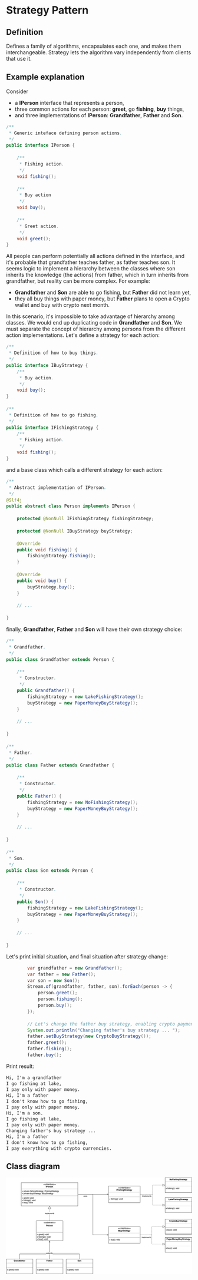 
# Strategy Pattern

## Definition

Defines a family of algorithms, encapsulates each one, and makes them interchangeable. Strategy lets the algorithm vary 
independently from clients that use it.

## Example explanation

Consider 
* a **IPerson** interface that represents a person, 
* three common actions for each person: **greet**, go **fishing**, **buy** things, 
* and three implementations of **IPerson**: **Grandfather**, **Father** and **Son**.

```java
/**
 * Generic inteface defining person actions.
 */
public interface IPerson {

    /**
     * Fishing action.
     */
    void fishing();

    /**
     * Buy action
     */
    void buy();

    /**
     * Greet action.
     */
    void greet();
}
```

All people can perform potentially all actions defined in the interface, and it's probable that grandfather teaches 
father, as father teaches son. It seems logic to implement a hierarchy between the classes where son inherits 
the knowledge (the actions) from father, which in turn inherits from grandfather, but reality can be more complex. For 
example:
* **Grandfather** and **Son** are able to go fishing, but **Father** did not learn yet,
* they all buy things with paper money, but **Father** plans to open a Crypto wallet and buy with crypto next month.

In this scenario, it's impossible to take advantage of hierarchy among classes. We would end up duplicating code in 
**Grandfather** and **Son**.
We must separate the concept of hierarchy among persons from the different action implementations.
Let's define a strategy for each action:

```java
/**
 * Definition of how to buy things.
 */
public interface IBuyStrategy {
    /**
     * Buy action.
     */
    void buy();
}

/**
 * Definition of how to go fishing.
 */
public interface IFishingStrategy {
    /**
     * Fishing action.
     */
    void fishing();
}
```

and a base class which calls a different strategy for each action:

```java
/**
 * Abstract implementation of IPerson.
 */
@Slf4j
public abstract class Person implements IPerson {

    protected @NonNull IFishingStrategy fishingStrategy;

    protected @NonNull IBuyStrategy buyStrategy;

    @Override
    public void fishing() {
        fishingStrategy.fishing();
    }

    @Override
    public void buy() {
        buyStrategy.buy();
    }
    
    // ...

}
```

finally, **Grandfather**, **Father** and **Son** will have their own strategy choice:

```java
/**
 * Grandfather.
 */
public class Grandfather extends Person {

    /**
     * Constructor.
     */
    public Grandfather() {
        fishingStrategy = new LakeFishingStrategy();
        buyStrategy = new PaperMoneyBuyStrategy();
    }

    // ...

}

/**
 * Father.
 */
public class Father extends Grandfather {

    /**
     * Constructor.
     */
    public Father() {
        fishingStrategy = new NoFishingStrategy();
        buyStrategy = new PaperMoneyBuyStrategy();
    }

    // ...

}

/**
 * Son.
 */
public class Son extends Person {

    /**
     * Constructor.
     */
    public Son() {
        fishingStrategy = new LakeFishingStrategy();
        buyStrategy = new PaperMoneyBuyStrategy();
    }

    // ...

}

``` 

Let's print initial situation, and final situation after strategy change:

```java
        var grandfather = new Grandfather();
        var father = new Father();
        var son = new Son();
        Stream.of(grandfather, father, son).forEach(person -> {
            person.greet();
            person.fishing();
            person.buy();
        });

        // Let's change the father buy strategy, enabling crypto payments
        System.out.println("Changing father's buy strategy ... ");
        father.setBuyStrategy(new CryptoBuyStrategy());
        father.greet();
        father.fishing();
        father.buy();
```

Print result:

```
Hi, I'm a grandfather
I go fishing at lake,
I pay only with paper money.
Hi, I'm a father
I don't know how to go fishing,
I pay only with paper money.
Hi, I'm a son.
I go fishing at lake,
I pay only with paper money.
Changing father's buy strategy ... 
Hi, I'm a father
I don't know how to go fishing,
I pay everything with crypto currencies. 
```

## Class diagram

![alt text](./etc/strategy.png "Strategy")
